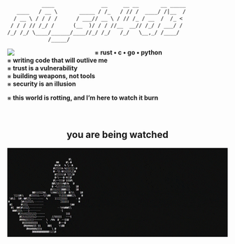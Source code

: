 ```plaintext
           ____               __     __ __       __ _____
   ____   / __ \       _____ / /_   / // /  ____/ /|__  /
  / __ \ / / / /      / ___// __ \ / // /_ / __  /  /_ < 
 / / / // /_/ /      (__  )/ / / //__  __// /_/ / ___/ / 
/_/ /_/ \____/______/____//_/ /_/   /_/   \__,_/ /____/  
             /_____/                                      
```

<picture><img align="left" src="gif.gif" width="200px"></picture>
⨳ **rust • c • go • python**  
⨳ **writing code that will outlive me**  
⨳ **trust is a vulnerability** 
<br>
⨳ **building weapons, not tools**  
⨳ **security is an illusion**  

⨳ **this world is rotting, and I’m here to watch it burn**  
<br>
<br>
<center> 
<h2>you are being watched</h2>
</center>
<picture><img align="center" src="gif2.gif" width="1000px"></picture>

